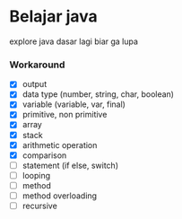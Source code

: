 # Belajar java
explore java dasar lagi biar ga lupa

### Workaround
- [x] output
- [x] data type (number, string, char, boolean)
- [x] variable (variable, var, final)
- [x] primitive, non primitive
- [x] array
- [x] stack
- [x] arithmetic operation
- [x] comparison
- [ ] statement (if else, switch)
- [ ] looping
- [ ] method
- [ ] method overloading
- [ ] recursive
